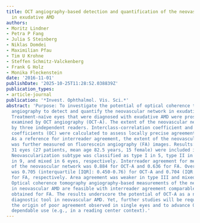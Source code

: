 ```yaml
---
title: OCT angiography-based detection and quantification of the neovascular network
  in exudative AMD
authors:
- Moritz Lindner
- Petra P Fang
- Julia S Steinberg
- Niklas Domdei
- Maximilian Pfau
- Tim U Krohne
- Steffen Schmitz-Valckenberg
- Frank G Holz
- Monika Fleckenstein
date: '2016-11-01'
publishDate: '2025-10-25T11:28:52.038839Z'
publication_types:
- article-journal
publication: '*Invest. Ophthalmol. Vis. Sci.*'
abstract: 'Purpose: To investigate the potential of optical coherence tomography (OCT)
  angiography to detect and quantify the neovascular network in exudative AMD. Methods:
  Treatment-naı̈ve eyes that were diagnosed with exudative AMD were prospectively
  examined by OCT angiography (OCT-A). The extent of the neovascular network was measured
  by three independent readers. Interclass-correlation coefficient and area overlap
  coefficients (OC) were calculated to assess locally precise agreement between measurements.
  As a reference for interreader agreement, the extent of the neovascular network
  was further measured on fluorescein angiography (FA) images. Results: A total of
  31 eyes (27 patients, mean age 82.5 years, 15 female) were included in the study.
  Neovascularization subtype was classified as type I in 5, type II in 11, type III
  in 9, and mixed in 6 eyes, respectively. Interreader agreement for measurements
  of the neovascular network was 0.884 for OCT-A and 0.636 for FA. Overlap coefficient
  was 0.705 (interquartile [IQR]: 0.450-0.76) for OCT-A and 0.704 (IQR: 0.673-0.750)
  for FA, respectively. Area agreement was weaker in type III and mixed lesions. Conclusions:
  Optical coherence tomography angiography-based measurements of the new vessel complex
  in neovascular AMD are feasible with interreader agreement comparable with the values
  obtained for FA. The results underscore the potential of OCT-A as a noninvasive
  diagnostic tool in neovascular AMD. Yet, further studies will be required to reveal
  the origin of poor agreement observed in single eyes and to advance OCT-A toward
  dependable use (e.g., in a reading center context).'
---
```

